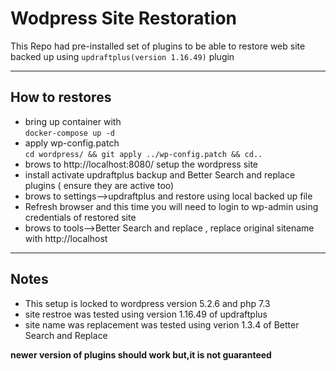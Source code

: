 # Wodpress Site Restoration
This Repo had pre-installed set of plugins to be able to restore web site backed up using ```updraftplus(version 1.16.49)``` plugin

----
## How to restores

- bring up container with <br>
 ```docker-compose up -d```
- apply wp-config.patch <br>
    ```cd wordpress/ && git apply ../wp-config.patch && cd..```
- brows to http://localhost:8080/ setup the wordpress site
- install activate updraftplus backup and Better Search and replace plugins ( ensure they are active too)
- brows to settings-->updraftplus and restore using local backed up file
- Refresh browser and this time you will need to login to wp-admin using credentials of restored site
- brows to tools-->Better Search and replace , replace original sitename with http://localhost

----
## Notes
 - This setup is locked to wordpress version 5.2.6 and php 7.3
 - site restroe was tested using version 1.16.49 of updraftplus
 - site name was replacement was tested using verion 1.3.4 of Better Search and Replace

 **newer version of plugins should work but,it is not guaranteed**
 